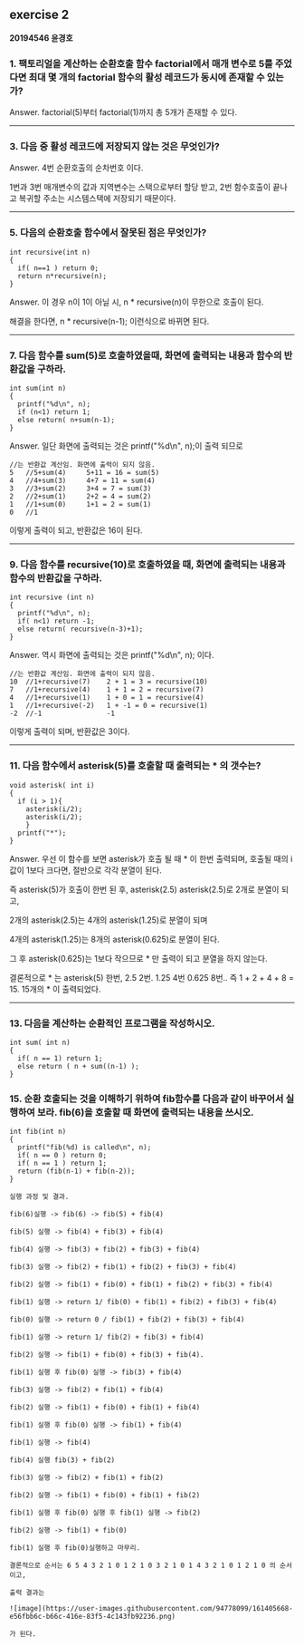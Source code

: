 ## exercise 2

**20194546 윤경호**

### 1. 팩토리얼을 계산하는 순환호출 함수 factorial에서 매개 변수로 5를 주었다면 최대 몇 개의 factorial 함수의 활성 레코드가 동시에 존재할 수 있는가?

  Answer. factorial(5)부터 factorial(1)까지 총 5개가 존재할 수 있다.
  
-------
### 3. 다음 중 활성 레코드에 저장되지 않는 것은 무엇인가?

  Answer. 4번 순환호출의 순차번호 이다.
  
  1번과 3번 매개변수의 값과 지역변수는 스택으로부터 할당 받고, 2번 함수호출이 끝나고 복귀할 주소는 시스템스택에 저장되기 때문이다.
  
-------
### 5. 다음의 순환호출 함수에서 잘못된 점은 무엇인가?

```
int recursive(int n)
{
  if( n==1 ) return 0;
  return n*recursive(n);
}
```

Answer. 이 경우 n이 1이 아닐 시, n * recursive(n)이 무한으로 호출이 된다.

해결을 한다면, n * recursive(n-1); 이런식으로 바뀌면 된다.

-------
### 7. 다음 함수를 sum(5)로 호출하였을때, 화면에 출력되는 내용과 함수의 반환값을 구하라.

```
int sum(int n)
{
  printf("%d\n", n);
  if (n<1) return 1;
  else return( n+sum(n-1);
}
```

Answer. 일단 화면에 출력되는 것은 printf("%d\n", n);이 출력 되므로
```
//는 반환값 계산임. 화면에 출력이 되지 않음.
5   //5+sum(4)     5+11 = 16 = sum(5)
4   //4+sum(3)     4+7 = 11 = sum(4)
3   //3+sum(2)     3+4 = 7 = sum(3)
2   //2+sum(1)     2+2 = 4 = sum(2)
1   //1+sum(0)     1+1 = 2 = sum(1)
0   //1     
```
이렇게 출력이 되고, 반환값은 16이 된다.

-------
### 9. 다음 함수를 recursive(10)로 호출하였을 때, 화면에 출력되는 내용과 함수의 반환값을 구하라.

```
int recursive (int n)
{
  printf("%d\n", n);
  if( n<1) return -1;
  else return( recursive(n-3)+1);
}
```

Answer. 역시 화면에 출력되는 것은 printf("%d\n", n); 이다.
```
//는 반환값 계산임. 화면에 출력이 되지 않음.
10  //1+recursive(7)    2 + 1 = 3 = recursive(10)
7   //1+recursive(4)    1 + 1 = 2 = recursive(7)
4   //1+recursive(1)    1 + 0 = 1 = recursive(4)
1   //1+recursive(-2)   1 + -1 = 0 = recursive(1)
-2  //-1                -1
```
이렇게 출력이 되며, 반환값은 3이다.

-------
### 11. 다음 함수에서 asterisk(5)를 호출할 때 출력되는 * 의 갯수는?

```
void asterisk( int i)
{
  if (i > 1){
    asterisk(i/2);
    asterisk(i/2);
    }
  printf("*");
}
```

Answer. 우선 이 함수를 보면 asterisk가 호출 될 때 * 이 한번 출력되며, 호출될 때의 i값이 1보다 크다면, 절반으로 각각 분열이 된다.

즉 asterisk(5)가 호출이 한번 된 후, asterisk(2.5) asterisk(2.5)로 2개로 분열이 되고,

2개의 asterisk(2.5)는 4개의 asterisk(1.25)로 분열이 되며

4개의 asterisk(1.25)는 8개의 asterisk(0.625)로 분열이 된다.

그 후 asterisk(0.625)는 1보다 작으므로 * 만 출력이 되고 분열을 하지 않는다.

결론적으로 * 는 asterisk(5) 한번, 2.5 2번. 1.25 4번 0.625 8번.. 즉 1 + 2 + 4 + 8 = 15. 15개의 * 이 출력되었다.

-------

### 13. 다음을 계산하는 순환적인 프로그램을 작성하시오.
```
int sum( int n)
{
  if( n == 1) return 1;
  else return ( n + sum((n-1) );
}
```

### 15. 순환 호출되는 것을 이해하기 위하여 fib함수를 다음과 같이 바꾸어서 실행하여 보라. fib(6)을 호출할 때 화면에 출력되는 내용을 쓰시오.
```
int fib(int n)
{
  printf("fib(%d) is called\n", n);
  if( n == 0 ) return 0;
  if( n == 1 ) return 1;
  return (fib(n-1) + fib(n-2));
}
```

```
실행 과정 및 결과.

fib(6)실행 -> fib(6) -> fib(5) + fib(4)

fib(5) 실행 -> fib(4) + fib(3) + fib(4)

fib(4) 실행 -> fib(3) + fib(2) + fib(3) + fib(4)

fib(3) 실행 -> fib(2) + fib(1) + fib(2) + fib(3) + fib(4)

fib(2) 실행 -> fib(1) + fib(0) + fib(1) + fib(2) + fib(3) + fib(4)

fib(1) 실행 -> return 1/ fib(0) + fib(1) + fib(2) + fib(3) + fib(4)

fib(0) 실행 -> return 0 / fib(1) + fib(2) + fib(3) + fib(4)

fib(1) 실행 -> return 1/ fib(2) + fib(3) + fib(4)

fib(2) 실행 -> fib(1) + fib(0) + fib(3) + fib(4).

fib(1) 실행 후 fib(0) 실행 -> fib(3) + fib(4)

fib(3) 실행 -> fib(2) + fib(1) + fib(4)

fib(2) 실행 -> fib(1) + fib(0) + fib(1) + fib(4)

fib(1) 실행 후 fib(0) 실행 -> fib(1) + fib(4)

fib(1) 실행 -> fib(4)

fib(4) 실행 fib(3) + fib(2)

fib(3) 실행 -> fib(2) + fib(1) + fib(2)

fib(2) 실행 -> fib(1) + fib(0) + fib(1) + fib(2)

fib(1) 실행 후 fib(0) 실행 후 fib(1) 실행 -> fib(2)

fib(2) 실행 -> fib(1) + fib(0)

fib(1) 실행 후 fib(0)실행하고 마무리.

결론적으로 순서는 6 5 4 3 2 1 0 1 2 1 0 3 2 1 0 1 4 3 2 1 0 1 2 1 0 의 순서이고,

출력 결과는

![image](https://user-images.githubusercontent.com/94778099/161405668-e56fbb6c-b66c-416e-83f5-4c143fb92236.png)

가 된다.
```









